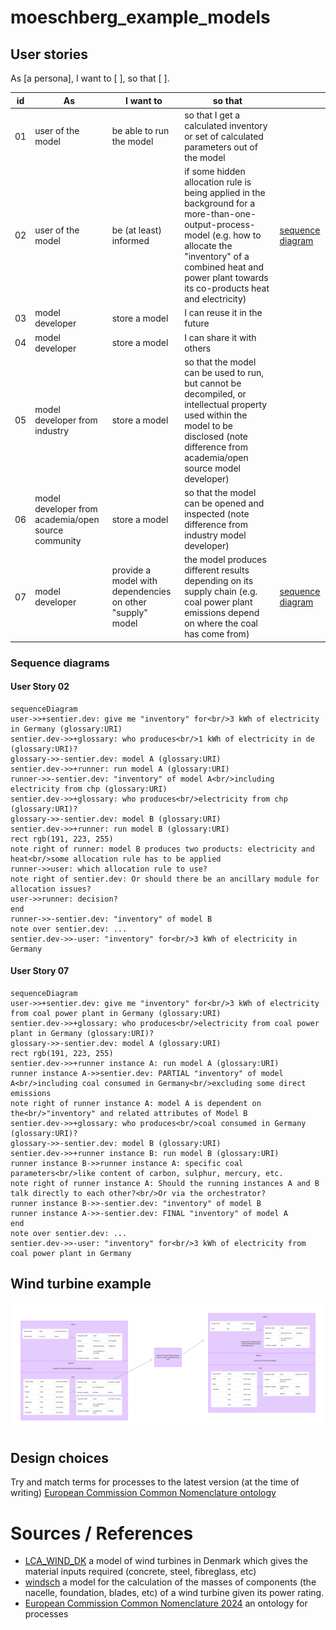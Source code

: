 # moeschberg_example_models

## User stories

As [a persona], I want to [ ], so that [ ].

| id | As                                                  | I want to                | so that                                                                                                                                                                                    |   |
|----|-----------------------------------------------------|--------------------------|--------------------------------------------------------------------------------------------------------------------------------------------------------------------------------------------|---|
| 01 | user of the model                                   | be able to run the model | so that I get a calculated inventory or set of calculated parameters out of the model                                                                                                      |   |
| 02 | user of the model                                   | be (at least) informed              | if some hidden allocation rule is being applied in the background for a more-than-one-output-process-model (e.g. how to allocate the "inventory" of a combined heat and power plant towards its co-products heat and electricity)                                                                                | [sequence diagram](#user-story-02)   |
| 03 | model developer                                     | store a model            | I can reuse it in the future                                                                                                                                                               |   |
| 04 | model developer                                     | store a model            | I can share it with others                                                                                                                                                                 |   |
| 05 | model developer from industry                       | store a model            | so that the model can be used to run, but cannot be decompiled, or intellectual property used within the model to be disclosed (note difference from academia/open source model developer) |   |
| 06 | model developer from academia/open source community | store a model            | so that the model can be opened and inspected (note difference from industry model developer)                                                                                              |   |
| 07 | model developer | provide a model with dependencies on other "supply" model | the model produces different results depending on its supply chain (e.g. coal power plant emissions depend on where the coal has come from) | [sequence diagram](#user-story-07) |

### Sequence diagrams

#### User Story 02

```mermaid
sequenceDiagram
user->>+sentier.dev: give me "inventory" for<br/>3 kWh of electricity in Germany (glossary:URI)
sentier.dev->>+glossary: who produces<br/>1 kWh of electricity in de (glossary:URI)?
glossary->>-sentier.dev: model A (glossary:URI)
sentier.dev->>+runner: run model A (glossary:URI)
runner->>-sentier.dev: "inventory" of model A<br/>including electricity from chp (glossary:URI)
sentier.dev->>+glossary: who produces<br/>electricity from chp (glossary:URI)?
glossary->>-sentier.dev: model B (glossary:URI)
sentier.dev->>+runner: run model B (glossary:URI)
rect rgb(191, 223, 255)
note right of runner: model B produces two products: electricity and heat<br/>some allocation rule has to be applied
runner->>user: which allocation rule to use?
note right of sentier.dev: Or should there be an ancillary module for allocation issues?
user->>runner: decision?
end
runner->>-sentier.dev: "inventory" of model B
note over sentier.dev: ...
sentier.dev->>-user: "inventory" for<br/>3 kWh of electricity in Germany
```

#### User Story 07

```mermaid
sequenceDiagram
user->>+sentier.dev: give me "inventory" for<br/>3 kWh of electricity from coal power plant in Germany (glossary:URI)
sentier.dev->>+glossary: who produces<br/>electricity from coal power plant in Germany (glossary:URI)?
glossary->>-sentier.dev: model A (glossary:URI)
rect rgb(191, 223, 255)
sentier.dev->>+runner instance A: run model A (glossary:URI)
runner instance A->>sentier.dev: PARTIAL "inventory" of model A<br/>including coal consumed in Germany<br/>excluding some direct emissions
note right of runner instance A: model A is dependent on the<br/>"inventory" and related attributes of Model B
sentier.dev->>+glossary: who produces<br/>coal consumed in Germany (glossary:URI)?
glossary->>-sentier.dev: model B (glossary:URI)
sentier.dev->>+runner instance B: run model B (glossary:URI)
runner instance B->>runner instance A: specific coal parameters<br/>like content of carbon, sulphur, mercury, etc.
note right of runner instance A: Should the running instances A and B talk directly to each other?<br/>Or via the orchestrator?
runner instance B->>-sentier.dev: "inventory" of model B
runner instance A->>-sentier.dev: FINAL "inventory" of model A
end
note over sentier.dev: ...
sentier.dev->>-user: "inventory" for<br/>3 kWh of electricity from coal power plant in Germany
```

## Wind turbine example

![sketch of wind turbine example](docs/Figma_wind_turbine.png)


## Design choices
Try and match terms for processes to the latest version (at the time of writing) [European Commission Common Nomenclature ontology](https://showvoc.op.europa.eu/#/datasets/ESTAT_Combined_Nomenclature,_2024_%28CN_2024%29/data)

# Sources / References
- [LCA_WIND_DK](https://github.com/romainsacchi/LCA_WIND_DK) a model of wind turbines in Denmark which gives the material inputs required (concrete, steel, fibreglass, etc)
- [windsch](https://github.com/romainsacchi/windisch) a model for the calculation of the masses of components (the nacelle, foundation, blades, etc) of a wind turbine given its power rating. 
- [European Commission Common Nomenclature 2024](https://showvoc.op.europa.eu/#/datasets/ESTAT_Combined_Nomenclature,_2024_%28CN_2024%29/data) an ontology for processes

